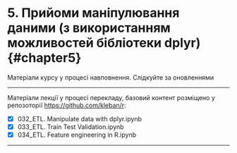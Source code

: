 # 5.	Прийоми маніпулювання даними (з використанням можливостей бібліотеки dplyr) {#chapter5}

<div class="alert alert-danger">
<i class="far fa-bell fa-alert fa-2x"></i>
Матеріали курсу у процесі навповнення. Слідкуйте за оновленнями
</div>

---

Матеріали лекції у процесі перекладу, базовий контент розміщено у репозоторії https://github.com/kleban/r:

- [x] 032_ETL. Manipulate data with dplyr.ipynb
- [x] 033_ETL. Train Test Validation.ipynb
- [x] 034_ETL. Feature engineering in R.ipynb

---

